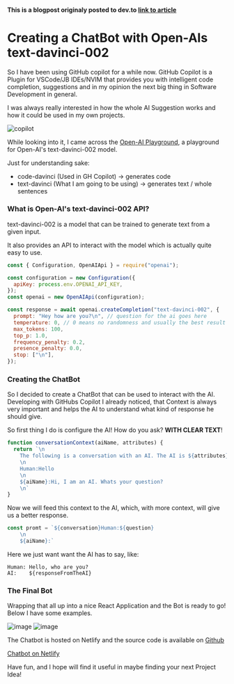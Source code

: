 #### This is a blogpost originaly posted to dev.to [link to article](https://dev.to/sunflowertoadtheorbiter/creating-a-simple-but-intelligent-chatbot-with-open-ai-3kph)

# Creating a ChatBot with Open-AIs text-davinci-002

So I have been using GitHub copilot for a while now. GitHub Copilot is a Plugin for VSCode/JB IDEs/NVIM that provides
you with intelligent code completion, suggestions and in my opinion the next big thing in Software Development in
general.

I was always really interested in how the whole AI Suggestion works and how it could be used in my own projects.

![copilot](https://user-images.githubusercontent.com/25004579/215088064-13e8f839-2958-476c-a0e6-63672aef8eaa.PNG)

While looking into it, I came across the [Open-AI Playground](https://beta.openai.com/examples/default-text-to-command),
a playground for Open-AI's text-davinci-002 model.

Just for understanding sake:
- code-davinci (Used in GH Copilot) -> generates code
- text-davinci (What I am going to be using) -> generates text / whole sentences

### What is Open-AI's text-davinci-002 API?

text-davinci-002 is a model that can be trained to generate text from a given input.

It also provides an API to interact with the model which is actually quite easy to use.

```js
const { Configuration, OpenAIApi } = require("openai");

const configuration = new Configuration({
  apiKey: process.env.OPENAI_API_KEY,
});
const openai = new OpenAIApi(configuration);

const response = await openai.createCompletion("text-davinci-002", {
  prompt: "Hey how are you?\n", // question for the ai goes here
  temperature: 0, // 0 means no randomness and usually the best result
  max_tokens: 100, 
  top_p: 1.0,
  frequency_penalty: 0.2,
  presence_penalty: 0.0,
  stop: ["\n"],
});
```

### Creating the ChatBot

So I decided to create a ChatBot that can be used to interact with the AI. Developing with GitHubs Copilot I already
noticed, that Context is always very important and helps the AI to understand what kind of response he should give.

So first thing I do is configure the AI! How do you ask? **WITH CLEAR TEXT**!

```js
function conversationContext(aiName, attributes) {
  return `\n
    The following is a conversation with an AI. The AI is ${attributes}.
    \n
    Human:Hello
    \n
    ${aiName}:Hi, I am an AI. Whats your question?
    \n`
}
```

Now we will feed this context to the AI, which, with more context, will give us a better response.

```js
const promt = `${conversation}Human:${question}
    \n
    ${aiName}:`
```

Here we just want want the AI has to say, like:

```
Human: Hello, who are you?
AI:    ${responseFromTheAI}
```

### The Final Bot

Wrapping that all up into a nice React Application and the Bot is ready to go! Below I have some examples.


![image](https://user-images.githubusercontent.com/25004579/173056107-5c5475dc-68b0-4f83-87df-62b4fbbf0cda.png)
![image](https://user-images.githubusercontent.com/25004579/173056430-a7af03d5-88a6-4a79-9d79-55b0da3e0e07.png)

The Chatbot is hosted on Netlify and the source code is available on [Github](https://github.com/Wetwer/davinci-chatbot)

[Chatbot on Netlify](https://text-davinci.netlify.com)

Have fun, and I hope will find it useful in maybe finding your next Project Idea!
